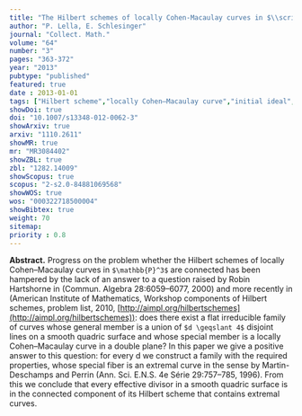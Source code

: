 ```yaml
---
title: "The Hilbert schemes of locally Cohen-Macaulay curves in $\\scriptsize \\mathbb{P}^3$ may after all be connected"
author: "P. Lella, E. Schlesinger"
journal: "Collect. Math."
volume: "64"
number: "3"
pages: "363-372"
year: "2013"
pubtype: "published"
featured: true
date : 2013-01-01
tags: ["Hilbert scheme","locally Cohen–Macaulay curve","initial ideal","weight vector","Gröbner basis"]
showDoi: true
doi: "10.1007/s13348-012-0062-3"
showArxiv: true
arxiv: "1110.2611"
showMR: true
mr: "MR3084402"
showZBL: true
zbl: "1282.14009"
showScopus: true
scopus: "2-s2.0-84881069568"
showWOS: true
wos: "000322718500004"
showBibtex: true
weight: 70
sitemap:
priority : 0.8
---
```


**Abstract.** Progress on the problem whether the Hilbert schemes of locally Cohen–Macaulay curves in `$\mathbb{P}^3$` are connected has been hampered by the lack of an answer to a question raised by Robin Hartshorne in (Commun. Algebra 28:6059–6077, 2000) and more recently in (American Institute of Mathematics, Workshop components of Hilbert schemes, problem list, 2010, [http://aimpl.org/hilbertschemes](http://aimpl.org/hilbertschemes)): does there exist a flat irreducible family of curves whose general member is a union of `$d \geqslant 4$` disjoint lines on a smooth quadric surface and whose special member is a locally Cohen–Macaulay curve in a double plane? In this paper we give a positive answer to this question: for every d we construct a family with the required properties, whose special fiber is an extremal curve in the sense by Martin-Deschamps and Perrin (Ann. Sci. E.N.S. 4e Série 29:757–785, 1996). From this we conclude that every effective divisor in a smooth quadric surface is in the connected component of its Hilbert scheme that contains extremal curves.